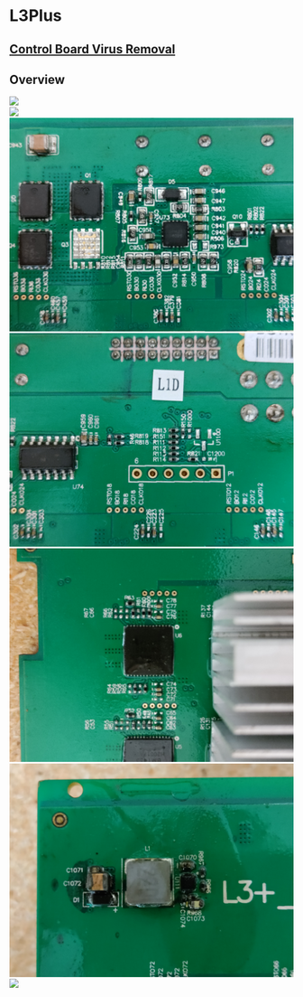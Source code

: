 # L3Plus

## [Control Board Virus Removal](./Control-Board-Virus-Removal.md)

## Overview

<img src="Assets/Bitmain-Antminer-L3Plus-Overview-1.jpg">
<br>
<img src="Assets/Bitmain-Antminer-L3Plus-Overview-2.jpg">
<br>
<img src="Assets/Bitmain-Antminer-L3Plus-Overview-3.jpg">
<br>
<img src="Assets/Bitmain-Antminer-L3Plus-Overview-4.jpg">
<br>
<img src="Assets/Bitmain-Antminer-L3Plus-Overview-5.jpg">
<br>
<img src="Assets/Bitmain-Antminer-L3Plus-Overview-6.jpg">
<br>
<img src="Assets/Bitmain-Antminer-L3Plus-Overview-7.jpg">
